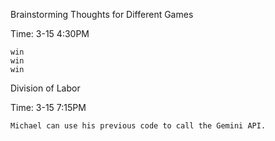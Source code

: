 Brainstorming Thoughts for Different Games

Time: 3-15 4:30PM

    win
    win
    win

Division of Labor

Time: 3-15 7:15PM

    Michael can use his previous code to call the Gemini API.